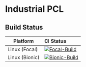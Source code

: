 # Industrial PCL

## Build Status
Platform | CI Status
---------|:---------
Linux (Focal) | [![Focal-Build](https://github.com/ros-industrial/industrial_pcl/workflows/Focal-Build/badge.svg)](https://github.com/ros-industrial/industrial_pcl/actions/workflows/focal_build.yml)
Linux (Bionic) | [![Bionic-Build](https://github.com/ros-industrial/industrial_pcl/workflows/Bionic-Build/badge.svg)](https://github.com/ros-industrial/industrial_pcl/actions/workflows/bionic_build.yml)
